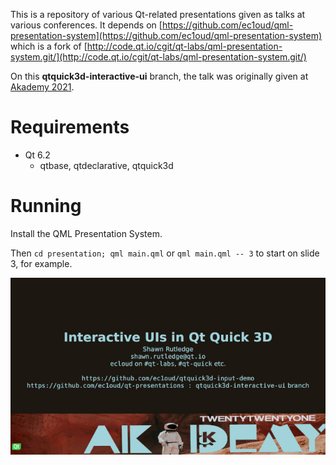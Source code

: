 This is a repository of various Qt-related presentations given as talks at
various conferences.  It depends on 
[https://github.com/ec1oud/qml-presentation-system](https://github.com/ec1oud/qml-presentation-system)
which is a fork of 
[http://code.qt.io/cgit/qt-labs/qml-presentation-system.git/](http://code.qt.io/cgit/qt-labs/qml-presentation-system.git/)

On this **qtquick3d-interactive-ui** branch, the talk was originally given at 
[Akademy 2021](https://conf.kde.org/event/1/contributions/46/).

# Requirements

* Qt 6.2
  * qtbase, qtdeclarative, qtquick3d

# Running

Install the QML Presentation System.

Then `cd presentation; qml main.qml` or `qml main.qml -- 3` to start on slide 3,
for example.

![first slide from the presentation](first-slide.jpg)

